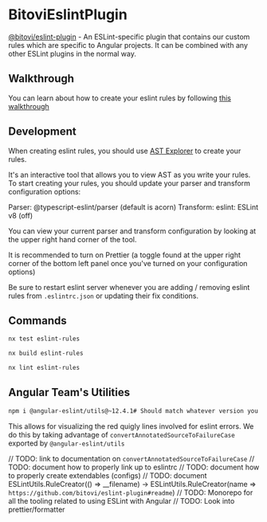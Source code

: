 # BitoviEslintPlugin

[@bitovi/eslint-plugin](./tools/eslint-rules) - An ESLint-specific plugin that contains our custom rules which are specific to Angular projects. It can be combined with any other ESLint plugins in the normal way.

## Walkthrough

You can learn about how to create your eslint rules by following [this walkthrough](https://www.youtube.com/watch?v=tEVNYmJ05Ew)

## Development

When creating eslint rules, you should use [AST Explorer](https://astexplorer.net/) to create your rules.

It's an interactive tool that allows you to view AST as you write your rules. To start creating your rules, you should update your parser and transform configuration options:

Parser: @typescript-eslint/parser (default is acorn)
Transform: eslint: ESLint v8 (off)

You can view your current parser and transform configuration by looking at the upper right hand corner of the tool.

It is recommended to turn on Prettier (a toggle found at the upper right corner of the bottom left panel once you've turned on your configuration options)

Be sure to restart eslint server whenever you are adding / removing eslint rules from `.eslintrc.json` or updating their fix conditions.

## Commands

```bash
nx test eslint-rules
```

```bash
nx build eslint-rules
```

```bash
nx lint eslint-rules
```

## Angular Team's Utilities

```bash
npm i @angular-eslint/utils@~12.4.1# Should match whatever version you are using for @angular-eslint/eslint-plugin
```

This allows for visualizing the red quigly lines involved for eslint errors. We do this by taking advantage of `convertAnnotatedSourceToFailureCase` exported by `@angular-eslint/utils`

// TODO: link to documentation on `convertAnnotatedSourceToFailureCase`
// TODO: document how to properly link up to eslintrc
// TODO: document how to properly create extendables (configs)
// TODO: document ESLintUtils.RuleCreator(() => __filename) -> ESLintUtils.RuleCreator(name => `https://github.com/bitovi/eslint-plugin#readme`)
// TODO: Monorepo for all the tooling related to using ESLint with Angular
// TODO: Look into prettier/formatter
